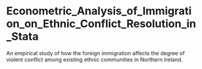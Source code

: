 # Econometric_Analysis_of_Immigration_on_Ethnic_Conflict_Resolution_in_Stata
An empirical study of how the foreign immigration affects the degree of violent conflict among existing ethnic communities in Northern Ireland.
